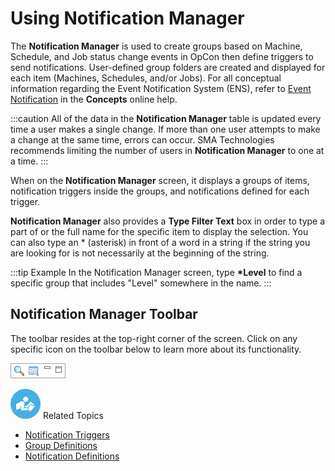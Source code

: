 # Using Notification Manager

The **Notification Manager** is used to create groups based on Machine,
Schedule, and Job status change events in
OpCon then define triggers to send
notifications. User-defined group folders are created and displayed for
each item (Machines, Schedules, and/or Jobs). For all conceptual
information regarding the Event Notification System (ENS), refer to
[Event Notification](../../../notifications/Event-Notification.md)
 in the **Concepts** online help.

:::caution
All of the data in the **Notification Manager** table is updated every time a user makes a single change. If more than one user attempts to make a change at the same time, errors can occur. SMA Technologies recommends limiting the number of users in **Notification Manager** to one at a time.
:::

When on the **Notification Manager** screen, it displays a groups of
items, notification triggers inside the groups, and notifications
defined for each trigger.

**Notification Manager** also provides a **Type Filter Text** box in
order to type a part of or the full name for the specific item to
display the selection. You can also type an \* (asterisk) in front of a
word in a string if the string you are looking for is not necessarily at
the beginning of the string.

:::tip Example
In the Notification Manager screen, type **\*Level** to find a specific group that includes "Level" somewhere in the name.
:::

## Notification Manager Toolbar

The toolbar resides at the top-right corner of the screen. Click on any
specific icon on the toolbar below to learn more about its
functionality.

![Notification Manager toolbar](../../../Resources/Images/EM/EMnotifmgrtoolbar.png "Notification Manager toolbar")

![White \"person reading\" icon on blue circular background](../../../Resources/Images/moreinfo-icon(48x48).png "More Info icon")
Related Topics

- [Notification Triggers](Notification-Triggers2.md)
- [Group Definitions](Group-Definitions.md)
- [Notification Definitions](Notification-Definitions.md)

